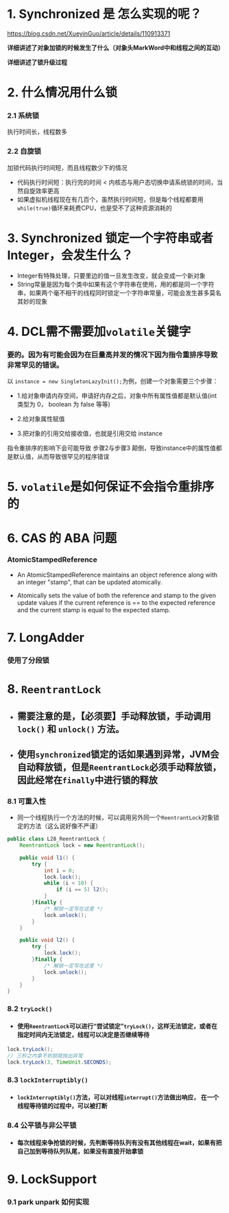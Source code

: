 # 1. Synchronized 是 怎么实现的呢？

https://blog.csdn.net/XueyinGuo/article/details/110913371

**详细讲述了对象加锁的时候发生了什么（对象头MarkWord中和线程之间的互动）**

**详细讲述了锁升级过程**

# 2. 什么情况用什么锁
### 2.1 系统锁
执行时间长，线程数多
### 2.2 自旋锁
加锁代码执行时间短，而且线程数少下的情况

+  代码执行时间短：执行完的时间 < 内核态与用户态切换申请系统锁的时间，当然自旋效率更高
+ 如果虚拟机线程现在有几百个，虽然执行时间短，但是每个线程都要用 `while(true)`循环来耗费CPU，也是受不了这种资源消耗的

# 3. Synchronized 锁定一个字符串或者 Integer，会发生什么？ 
+ Integer有特殊处理，只要里边的值一旦发生改变，就会变成一个新对象
+ String常量是因为每个类中如果有这个字符串在使用，用的都是同一个字符串，如果两个毫不相干的线程同时锁定一个字符串常量，可能会发生甚多莫名其妙的现象

# 4. DCL需不需要加`volatile`关键字
###  要的。因为有可能会因为在巨量高并发的情况下因为指令重排序导致非常罕见的错误。

以 `instance = new SingletonLazyInit();`为例，创建一个对象需要三个步骤：
   + 1.给对象申请内存空间，申请好内存之后，对象中所有属性值都是默认值(int 类型为 0， boolean 为 false 等等)
   
   + 2.给对象属性赋值

   + 3.把对象的引用交给接收值，也就是引用交给 instance 

指令重排序的影响下会可能导致 步骤2与步骤3 颠倒，导致instance中的属性值都是默认值，从而导致很罕见的程序错误

# 5. `volatile`是如何保证不会指令重排序的


# 6. CAS 的 ABA 问题

### AtomicStampedReference
+ An AtomicStampedReference maintains an object reference
along with an integer "stamp", that can be updated atomically.

+  Atomically sets the value of both the reference and stamp
     to the given update values if the
     current reference is == to the expected reference 
   and the current stamp is equal to the expected stamp.


# 7. LongAdder 
### 使用了分段锁

# 8. `ReentrantLock`
+ ##  需要注意的是，【必须要】手动释放锁，手动调用 `lock()` 和 `unlock()` 方法。
+ ## 使用`synchronized`锁定的话如果遇到异常，JVM会自动释放锁，但是`ReentrantLock`必须手动释放锁，因此经常在`finally`中进行锁的释放
### 8.1 可重入性
+ 同一个线程执行一个方法的时候，可以调用另外同一个`ReentrantLock`对象锁定的方法（这么说好像不严谨）
```java
public class L28_ReentrantLock {
    ReentrantLock lock = new ReentrantLock();

    public void l1() {
        try {
            int i = 0;
            lock.lock();
            while (i < 10) {
                if (i == 5) l2();
            }
        }finally {
            /* 解锁一定写在这里 */
            lock.unlock();
        }
    }

    public void l2() {
        try {
            lock.lock();
        }finally {
            /* 解锁一定写在这里 */
            lock.unlock();
        }
    }
}
```
### 8.2 `tryLock()`
+ #### 使用`ReentrantLock`可以进行“尝试锁定”`tryLock()`，这样无法锁定，或者在指定时间内无法锁定，线程可以决定是否继续等待
```java
lock.tryLock();
// 三秒之内拿不到锁就抛出异常
lock.tryLock(3, TimeUnit.SECONDS);
```
### 8.3 `lockInterruptibly()`
+ #### `lockInterruptibly()`方法，可以对线程`interrupt()`方法做出响应， 在一个线程等待锁的过程中，可以被打断

### 8.4 公平锁与非公平锁
+ #### 每次线程来争抢锁的时候，先判断等待队列有没有其他线程在wait，如果有把自己加到等待队列队尾，如果没有直接开始拿锁

# 9. LockSupport
### 9.1 park unpark 如何实现